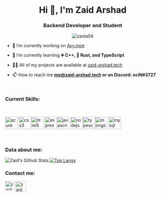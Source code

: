 <h1 align="center">Hi 👋, I'm Zaid Arshad</h1>
<h3 align="center">Backend Developer and Student</h3>

<p align="center"> <img src="https://komarev.com/ghpvc/?username=zaida04" alt="zaida04" /> </p>

- 🔭 I’m currently working on [Avy.moe](https://alpha.avy.moe/)

- 🌱 I’m currently learning **➕ C++, 🦀 Rust, and TypeScript**

- 👨‍💻 All of my projects are available at [zaid-arshad.tech](https://zaid-arshad.tech)

- 📫 How to reach me **me@zaid-arshad.tech or on Discord: ociN#3727**

<br>

### Current Skills:
<br>
<p align="left"><img src="https://www.vectorlogo.zone/logos/microsoft_azure/microsoft_azure-icon.svg" alt="azure" width="40" height="40"/> <img src="https://devicons.github.io/devicon/devicon.git/icons/css3/css3-original-wordmark.svg" alt="css3" width="40" height="40"/><img src="https://devicons.github.io/devicon/devicon.git/icons/html5/html5-original-wordmark.svg" alt="html5" width="40" height="40"/> <img src="https://devicons.github.io/devicon/devicon.git/icons/express/express-original-wordmark.svg" alt="express" width="40" height="40"/><img src="https://devicons.github.io/devicon/devicon.git/icons/javascript/javascript-original.svg" alt="javascript" width="40" height="40"/> <img src="https://devicons.github.io/devicon/devicon.git/icons/nodejs/nodejs-original-wordmark.svg" alt="nodejs" width="40" height="40"/><img src="https://devicons.github.io/devicon/devicon.git/icons/typescript/typescript-original.svg" alt="typescript" width="40" height="40"/><img src="https://devicons.github.io/devicon/devicon.git/icons/mongodb/mongodb-original-wordmark.svg" alt="mongodb" width="40" height="40"/> <img src="https://devicons.github.io/devicon/devicon.git/icons/mysql/mysql-original-wordmark.svg" alt="mysql" width="40" height="40"/></p>
<br>

### Data about me:

<img align="left" alt="Zaid's Github Stats" src="https://github-readme-stats.vercel.app/api?username=zaida04&count_private=true&show_icons=true&hide_border=true&theme=dark&include_all_commits=true" />

[![Top Langs](https://github-readme-stats.vercel.app/api/top-langs/?username=zaida04&theme=dark)](https://github.com/zaida04/github-readme-stats)

### Contact me:

<p align="left">
<a href="https://instagram.com/zaid.arsh04" target="blank"><img align="left" src="https://cdn.jsdelivr.net/npm/simple-icons@3.0.1/icons/instagram.svg" alt="zaid.arsh04" height="30" width="30" /></a>
</p>
<p align="left">
<a href="https://discord.com/users/675135158940336188" target="blank"><img align="left" src="https://cdn.iconscout.com/icon/free/png-512/discord-3-569463.png" alt="zaid.arsh04" height="35" width="35" /></a>
</p>

